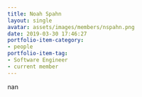 ```yaml
---
title: Noah Spahn
layout: single
avatar: assets/images/members/nspahn.png
date: 2019-03-30 17:46:27
portfolio-item-category:
- people
portfolio-item-tag:
- Software Engineer
- current member
---
```

nan